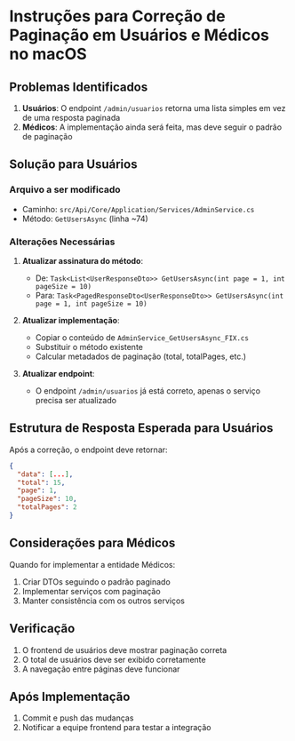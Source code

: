 # Instruções para Correção de Paginação em Usuários e Médicos no macOS

## Problemas Identificados
1. **Usuários**: O endpoint `/admin/usuarios` retorna uma lista simples em vez de uma resposta paginada
2. **Médicos**: A implementação ainda será feita, mas deve seguir o padrão de paginação

## Solução para Usuários

### Arquivo a ser modificado
- Caminho: `src/Api/Core/Application/Services/AdminService.cs`
- Método: `GetUsersAsync` (linha ~74)

### Alterações Necessárias
1. **Atualizar assinatura do método**:
   - De: `Task<List<UserResponseDto>> GetUsersAsync(int page = 1, int pageSize = 10)`
   - Para: `Task<PagedResponseDto<UserResponseDto>> GetUsersAsync(int page = 1, int pageSize = 10)`

2. **Atualizar implementação**:
   - Copiar o conteúdo de `AdminService_GetUsersAsync_FIX.cs`
   - Substituir o método existente
   - Calcular metadados de paginação (total, totalPages, etc.)

3. **Atualizar endpoint**:
   - O endpoint `/admin/usuarios` já está correto, apenas o serviço precisa ser atualizado

## Estrutura de Resposta Esperada para Usuários
Após a correção, o endpoint deve retornar:
```json
{
  "data": [...],
  "total": 15,
  "page": 1,
  "pageSize": 10,
  "totalPages": 2
}
```

## Considerações para Médicos
Quando for implementar a entidade Médicos:
1. Criar DTOs seguindo o padrão paginado
2. Implementar serviços com paginação
3. Manter consistência com os outros serviços

## Verificação
1. O frontend de usuários deve mostrar paginação correta
2. O total de usuários deve ser exibido corretamente
3. A navegação entre páginas deve funcionar

## Após Implementação
1. Commit e push das mudanças
2. Notificar a equipe frontend para testar a integração